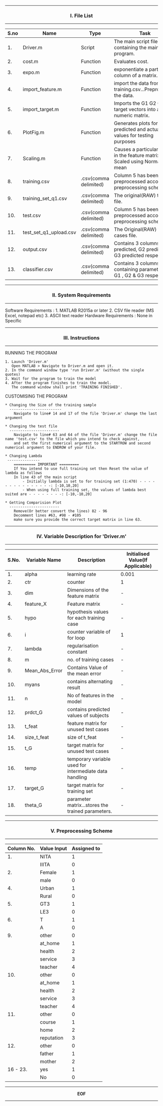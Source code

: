 
--------------------------------------------------------------------------------
### <center>I.  File List </center>

--------------------------------------------------------------------------------
S.no |	Name			 |	Type		   |		Task									|
-----|-----------------------|----------------------|---------------------------------------------------				|
1.   |Driver.m               |Script                |The main script file containing the main program.				|
2.   |cost.m                 |Function              |Evaluates cost.									|
3.   |expo.m                 |Function              |exponentiate a particular column of a matrix.				|
4.   |import_feature.m       |Function              |import the data from training.csv...Preprocesses the data.			|
5.   |import_target.m        |Function              |Imports the G1 G2 G3 i.e target vectors into a numeric matrix.		|
6.   |PlotFig.m              |Function              |Generates plots for the predicted and actual values for testing purposes	|
7.   |Scaling.m              |Function              |Causes a particular feature in the feature matrix to be Scaled using Normalised mean |
8.   |training.csv           |.csv(comma delimited) |Column 5 has been preprocessed according to preprocessing scheme 		|
9.   |training_set_q1.csv    |.csv(comma delimited) |The original(RAW) training file.						|
10.  |test.csv               |.csv(comma delimited) |Column 5 has been preprocessed according to preprocessing scheme.		|
11.  |test_set_q1_upload.csv |.csv(comma delimited) |The Original(RAW) test cases file.						|
12.  |output.csv             |.csv(comma delimited) |Contains 3 columns G1 predicted, G2 predicted & G3 predicted respectively.|
13.  |classifier.csv         |.csv(comma delimited) |Contains 3 columns containing parameters for G1 , G2 & G3 respectively.	|

--------------------------------------------------------------------------------
### <center>II. System Requirements</center>
--------------------------------------------------------------------------------
Software Requirements : 
	1. MATLAB R2015a or later
	2. CSV file reader (MS Excel, notepad etc)
	3. ASCII text reader
Hardware Requirements : 
	None in Specific



--------------------------------------------------------------------------------
### <center>III. Instructions</center>
--------------------------------------------------------------------------------

RUNNING THE PROGRAM
	
	1. Launch 'Driver.m'
	   Open MATLAB > Navigate to Driver.m and open it.
	2. In the command window type 'run Driver.m' (without the single quotes)
	3. Wait for the program to train the model
	4. After the program finishes to train the model.
	   The command window shall print 'TRAINING FINISHED'.


CUSTOMISING THE PROGRAM

	* Changing the Size of the training sample
	  ------------------------
		Navigate to line# 14 and 17 of the file 'Driver.m' change the last argument

	* Changing the test file
	  -----------------------
		Navigate to line# 63 and 64 of the file 'Driver.m' change the file name 'test.csv' to the file which you intend to check against,
		and set the first numerical argument to the STARTROW and second numerical argument to ENDROW of your file.

	* Changing Lambda
	 ---------------
		========== IMPORTANT =========
		If You intend to use full training set then Reset the value of lambda as follows
		In line 43 of the main script
			- Initially lambda is set to for training set (1:470) - - - - - - - - - - - - - - -: [-10,10,20] 
			- When using full training set, the values of lambda best suited are - - - - - - - -: [-10,-10,20]

	* Getting Comparision Plot
	  -----------------------
		Remove(Or better convert the lines) 82 - 96
		Decomment lines #63, #98 - #105
		make sure you provide the correct target matrix in line 63.

--------------------------------------------------------------------------------
### <center>IV. Variable Description for 'Driver.m'</center>
--------------------------------------------------------------------------------

S.No.	| Variable Name	| Description								| Initialised Value(If Applicable)
-------|--------------------|--------------------------------------------------------------|---------------------------------
1.	|	alpha		|	learning rate 						| 0.001
2.	|	ctr		|	counter							| 1
3.	|	dim		|	Dimensions of the feature matrix				| -
4.	|	feature_X	|	Feature matrix						| -
5. 	|	hypo		|	hypothesis values for each training case			| -
6.	|	i		|	counter variable of for loop				| 1
7.	|	lambda		|	regularisation constant					| -
8.	|	m		|	no. of training cases					| -
9.	|	Mean_Abs_Error|		Contains Value of the mean error			| -
10.	|	myans		|	contains alternating result					| -
11.	|	n		|	No of features in the model					| -
12.	|	prdct_G	|		contains predicted values of subjects		| -
13.	|	t_feat		|	feature matrix for unused test cases			| -
14.	|	size_t_feat	|	size of t_feat						| -
15.	|	t_G		|	target matrix for unused test cases			| -
16.	|	temp		|	temporary variable used for intermediate data handling	| -
17.	|	target_G	|	target matrix for training set				| -
18.	|	theta_G	|		parameter matrix...stores the trained parameters.| -

--------------------------------------------------------------------------------
### <center>V. Preprocessing Scheme</center>
--------------------------------------------------------------------------------

Column No. 	|	Value Input	|	Assigned to 
--------------|--------------------|---------------------
1.		|	NITA		|	1
		|	IIITA		|	0
2.		|	Female		|	1
		|	male		|	0
4.		|	Urban		|	1
		|	Rural		|	0
5.		|	GT3		|	1
		|	LE3		|	0
6.		|	T		|	1
		|	A		|	0
9.		|	other		|	0
		|	at_home	|	1
		|	health		|	2
		|	service	|	3
		|	teacher	|	4
10.		|	other		|	0
		|	at_home	|	1
		|	health		|	2
		|	service	|	3
		|	teacher	|	4
11.		|	other		|	0
		|	course		|	1
		|	home		|	2
		|	reputation	|	3
12.		|	other		|	0
		|	father		|	1
		|	mother		|	2	
16 - 23. 	|	yes		|	1
		|	No		|	0

--------------------------------------------------------------------------------
<center><b>EOF<b></center>

--------------------------------------------------------------------------------

